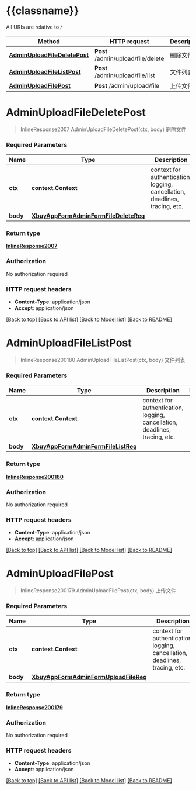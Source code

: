 # {{classname}}

All URIs are relative to */*

Method | HTTP request | Description
------------- | ------------- | -------------
[**AdminUploadFileDeletePost**](UploadApi.md#AdminUploadFileDeletePost) | **Post** /admin/upload/file/delete | 删除文件
[**AdminUploadFileListPost**](UploadApi.md#AdminUploadFileListPost) | **Post** /admin/upload/file/list | 文件列表
[**AdminUploadFilePost**](UploadApi.md#AdminUploadFilePost) | **Post** /admin/upload/file | 上传文件

# **AdminUploadFileDeletePost**
> InlineResponse2007 AdminUploadFileDeletePost(ctx, body)
删除文件

### Required Parameters

Name | Type | Description  | Notes
------------- | ------------- | ------------- | -------------
 **ctx** | **context.Context** | context for authentication, logging, cancellation, deadlines, tracing, etc.
  **body** | [**XbuyAppFormAdminFormFileDeleteReq**](XbuyAppFormAdminFormFileDeleteReq.md)|  | 

### Return type

[**InlineResponse2007**](inline_response_200_7.md)

### Authorization

No authorization required

### HTTP request headers

 - **Content-Type**: application/json
 - **Accept**: application/json

[[Back to top]](#) [[Back to API list]](../README.md#documentation-for-api-endpoints) [[Back to Model list]](../README.md#documentation-for-models) [[Back to README]](../README.md)

# **AdminUploadFileListPost**
> InlineResponse200180 AdminUploadFileListPost(ctx, body)
文件列表

### Required Parameters

Name | Type | Description  | Notes
------------- | ------------- | ------------- | -------------
 **ctx** | **context.Context** | context for authentication, logging, cancellation, deadlines, tracing, etc.
  **body** | [**XbuyAppFormAdminFormFileListReq**](XbuyAppFormAdminFormFileListReq.md)|  | 

### Return type

[**InlineResponse200180**](inline_response_200_180.md)

### Authorization

No authorization required

### HTTP request headers

 - **Content-Type**: application/json
 - **Accept**: application/json

[[Back to top]](#) [[Back to API list]](../README.md#documentation-for-api-endpoints) [[Back to Model list]](../README.md#documentation-for-models) [[Back to README]](../README.md)

# **AdminUploadFilePost**
> InlineResponse200179 AdminUploadFilePost(ctx, body)
上传文件

### Required Parameters

Name | Type | Description  | Notes
------------- | ------------- | ------------- | -------------
 **ctx** | **context.Context** | context for authentication, logging, cancellation, deadlines, tracing, etc.
  **body** | [**XbuyAppFormAdminFormUploadFileReq**](XbuyAppFormAdminFormUploadFileReq.md)|  | 

### Return type

[**InlineResponse200179**](inline_response_200_179.md)

### Authorization

No authorization required

### HTTP request headers

 - **Content-Type**: application/json
 - **Accept**: application/json

[[Back to top]](#) [[Back to API list]](../README.md#documentation-for-api-endpoints) [[Back to Model list]](../README.md#documentation-for-models) [[Back to README]](../README.md)

